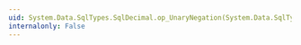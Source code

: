 ```yaml
---
uid: System.Data.SqlTypes.SqlDecimal.op_UnaryNegation(System.Data.SqlTypes.SqlDecimal)
internalonly: False
---
```

